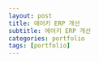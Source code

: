 ```yaml
---
layout: post
title: 에어키 ERP 개선
subtitle: 에어키 ERP 개선
categories: portfolio
tags: [portfolio]
---
```

